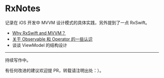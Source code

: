 # RxNotes

记录在 iOS 开发中 MVVM 设计模式的具体实践，另外提到了一点 RxSwift。

- [Why RxSwift and MVVM？](https://github.com/caiyue1993/RxNotes/blob/master/00-why-rxswift-and-mvvm.md)
- [关于 Observable 和 Operator 的一些认识](https://github.com/caiyue1993/RxNotes/blob/master/01-observable-and-operator.md)
- 谈谈 ViewModel 的结构设计
---
持续写作中。

有任何改进的建议欢迎提 PR，转载请注明出处：）。


